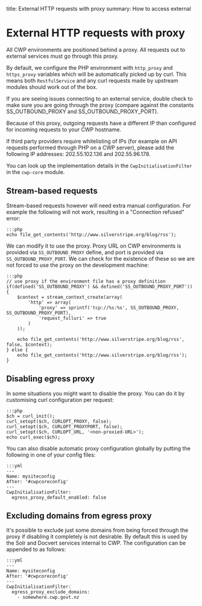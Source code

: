 title: External HTTP requests with proxy
summary: How to access external  

# External HTTP requests with proxy


All CWP environments are positioned behind a proxy. All requests out to external services must go through this proxy.

By default, we configure the PHP environment with `http_proxy` and `https_proxy` variables which will be automatically
picked up by curl. This means both `RestfulService` and any curl requests made by upstream modules should work out of
the box.

If you are seeing issues connecting to an external service, double check to make sure you are going through the proxy
(compare against the constants SS_OUTBOUND_PROXY and SS_OUTBOUND_PROXY_PORT).

Because of this proxy, outgoing requests have a different IP than configured for incoming requests to your CWP hostname.

If third party providers require whitelisting of IPs (for example on API requests performed through PHP on a CWP server),
please add the following IP addresses: 202.55.102.136 and 202.55.96.178.

You can look up the implementation details in the `CwpInitialisationFilter` in the `cwp-core` module.

## Stream-based requests

Stream-based requests however will need extra manual configuration. For example the following will not work, resulting
in a "Connection refused" error:

	:::php
	echo file_get_contents('http://www.silverstripe.org/blog/rss');

We can modify it to use the proxy. Proxy URL on CWP environments is provided via `SS_OUTBOUND_PROXY` define, and port is
provided via `SS_OUTBOUND_PROXY_PORT`. We can check for the existence of these so we are not forced to use the proxy on
the development machine:

	:::php
	// use proxy if the environment file has a proxy definition
	if(defined('SS_OUTBOUND_PROXY') && defined('SS_OUTBOUND_PROXY_PORT')) {
		$context = stream_context_create(array(
			'http' => array(
				'proxy' => sprintf('tcp://%s:%s', SS_OUTBOUND_PROXY, SS_OUTBOUND_PROXY_PORT),
				'request_fulluri' => true
			)
		));
		
		echo file_get_contents('http://www.silverstripe.org/blog/rss', false, $context);
	} else {
		echo file_get_contents('http://www.silverstripe.org/blog/rss');
	}

## Disabling egress proxy

In some situations you might want to disable the proxy. You can do it by customising curl configuration per request:

	:::php
	$ch = curl_init();
	curl_setopt($ch, CURLOPT_PROXY, false);
	curl_setopt($ch, CURLOPT_PROXYPORT, false);
	curl_setopt($ch, CURLOPT_URL, '<non-proxied-URL>');
	echo curl_exec($ch);

You can also disable automatic proxy configuration globally by putting the following in one of your config files:

	:::yml
	---
	Name: mysiteconfig
	After: '#cwpcoreconfig'
	---
	CwpInitialisationFilter:
	  egress_proxy_default_enabled: false

## Excluding domains from egress proxy

It's possible to exclude just some domains from being forced through the proxy if disabling it completely is not
desirable. By default this is used by the Solr and Docvert services internal to CWP. The configuration can be appended
to as follows:

	:::yml
	---
	Name: mysiteconfig
	After: '#cwpcoreconfig'
	---
	CwpInitialisationFilter:
	  egress_proxy_exclude_domains:
	    - somewhere.cwp.govt.nz
